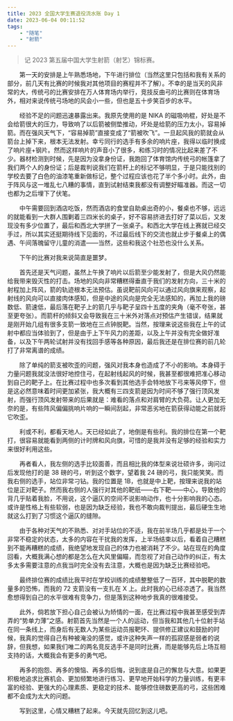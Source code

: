 ```yaml
---
title: 2023 全国大学生赛退役流水账 Day 1
date: 2023-06-04 00:11:52
tags:
    - "随笔"
    - "射箭"
---
```


> 记 2023 第五届中国大学生射箭（射艺）锦标赛。

<!-- more -->

　　第一天的安排是上午熟悉场地，下午进行排位（当然这里只包括和我有关系的部分，前几天有比赛的时候我对其他项目的赛程并不了解）。不幸的是当天的风非常的大，传统弓的比赛安排在万人体育场内举行，竞技反曲弓的比赛则在体育场外，相对来说传统弓场地的风会小一些，但也是五十步笑百步的水平。

　　经验不足的问题迅速暴露出来。我原先使用的是 NIKA 的磁吸响棍，好处是不会给箭很大的压力，导致响了以后箭被侧垫推动，坏处是给箭的压力太小，容易掉箭。而在强风天气下，“容易掉箭”直接变成了“箭被吹飞”。一旦起风我的箭就会从箭台上掉下来，根本无法发射。幸亏同行的选手有多余的响片座，我得以临时换成了响片座+钢片。然而这样响片的声音小了很多，和练习时的情况比起来差了不少。器材检测到时候，先是因为没拿身份证，我跑回了体育馆内传统弓的帐篷拿了我们两个人的身份证；后是裁判说我们在箭杆上的标记不够明显，于是只能找别的学校去要了白色的油漆笔重新做标记，整个过程应该也花了半个多小时。此外，由于阵风与这一堆乱七八糟的事情，直到试射结束我都没有调整好瞄准器。而这一切也都为之后埋下了伏笔。

　　中午需要回到酒店吃饭，然而酒店的食堂自助桌出奇的小，餐桌也不够，远远的就能看到一大群人围剿着三四米长的桌子，好不容易挤进去打好了菜以后，又发现没有多少位置了，最后和西北大学拼了一张桌子。和西北大学在线上赛就已经交手过，所以其实还挺期待线下见面的，不过最后线下的交流也就止步于餐桌上的偶遇、午间落魄留守儿童的消遣——当然，这些和我这个社恐也没什么关系。

　　下午的比赛对我来说简直是噩梦。

　　首先还是天气问题，虽然上午换了响片以后箭至少能发射了，但是大风仍然能给我带来毁灭性的打击。场地的风向非常糟糕得垂直于我们的发射方向，三十米的射程加上阵风，箭的轨迹根本无法预估。虽说靶前风向可以通过风向旗来观察，起射线的风向可以直接肉体感知，但是中途的风向是完全无法感知的，再加上我的磅数低、箭速低，最后落在靶子上的箭几乎与靶子呈四十五度的夹角（毫不夸张，甚至更夸张）。而箭杆的倾斜又会导致我在三十米外对落点对预估产生错误，结果就是刚开始几组有很多支箭一致地在三点钟脱靶。当然，按理来说这些我在上午的试射中都应当体验到了，但是由于上下午风力的差距，以及上午并没有完全做好准备，以及下午两轮试射并没有找回手感等各种原因，最后我还是在排位赛的前几轮打了非常离谱的成绩。

　　除了单纯的箭支被吹歪的问题，强风对我本身也造成了不小的影响。本身碍于力量问题我就没法很好地控住弓，在起射线起风的时候，我甚至都很难把准心移动到自己的靶子上。在比赛过程中也多次看到其他选手会特地放下弓来等风停下，但是这必然意味着时间更加紧张，我大概有三四支箭是因为时间不够了强行顶风发射，而强行顶风发射带来的后果就是：难看的落点和对肩臂的大负荷。让人更加无奈的是，有些阵风偏偏挑响片响的一瞬间刮起，非常恶劣地在箭获得动能之前就将它吹歪。

　　利或不利，都看天地人。天已经如此了，地倒是有些利。我的排位在第一个靶打，很容易就能看到两侧的计时牌和风向旗，可惜的是我并没有足够的经验和实力来很好利用这些。

　　再者看人，我左侧的选手比较面善，而且相比我的体型来说壮硕许多，询问过后发现他打的是 38 磅的弓，听到这个数字，望着我 24 磅的弓，我只能笑笑。而我右侧的选手，站位非常刁钻。我的位置是 1B，也就是中上靶，按理来说我的站位是正对靶子。然而我右侧的人强行对其他的靶纸——右下靶——中心，导致他的背几乎贴着我脸，不用说，这个逼仄的空间不说影响动作，也十分影响我的心态。或许是性格上有些软弱，也是因为缺乏经验，我也不敢向裁判提出，最后硬生生地就这么打到了习惯这个逼仄的缝隙。

　　由于各种对天气的不熟悉、对对手站位的不适，我在前半场几乎都是处于一个非常不稳定的状态，太多的内容在干扰我的发挥，上半场结束以后，看着自己糟糕到不能再糟糕的成绩，我绝望地发现自己的体力也被消耗了不少。站在现在的角度回看，大概我满心想的都是怎么在大风里偏瞄，而忽视了对自己动作的纠正，有太多太多需要注意的点我当时完全没有去注意，大概也是因为缺乏比赛经验吧。

　　最终排位赛的成绩比我平时在学校训练的成绩整整低了一百环，其中脱靶的数量多的恐怖，而我的 72 支箭没有一支扎在 X 上。此时我的心已经凉透了。我当然愈想得到自己的水平很难有竞争力，但是落到这种地步我真的很难接受。

　　此外，倘若放下担心自己会被认为矫情的一面，在比赛过程中我甚至感受到弄弄的“势单力薄”之感。射箭首先当然是一个人的运动，但当我和其他几十位射手站在同一条线上，而身后有无数人为某些运动员报靶环、提供修正建议和鼓励的时候，我真的觉得自己有种被淹没的感觉，或许这种失声一样的孤寂感是弱者的说辞，但我想，如果我们唯二的两名竞反选手不是同时比赛，而是能够先后上场互相支持的话，大概我会有更多的勇气吧。

　　再多的抱怨、再多的懊恼、再多的后悔，说到底是自己的懈怠与大意。如果更积极地追求比赛机会、更加频繁地进行练习、更早地开始科学的力量训练，有更丰富的经验、更强大的心理素质、更稳定的技术、能够控住磅数更高的弓，这些困难都不会成为太大的问题。

　　写到这里，心情又糟糕了起来。今天就先回忆到这儿吧。
